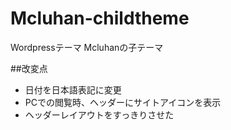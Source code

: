 # Mcluhan-childtheme
Wordpressテーマ Mcluhanの子テーマ

##改変点
* 日付を日本語表記に変更
* PCでの閲覧時、ヘッダーにサイトアイコンを表示
* ヘッダーレイアウトをすっきりさせた

